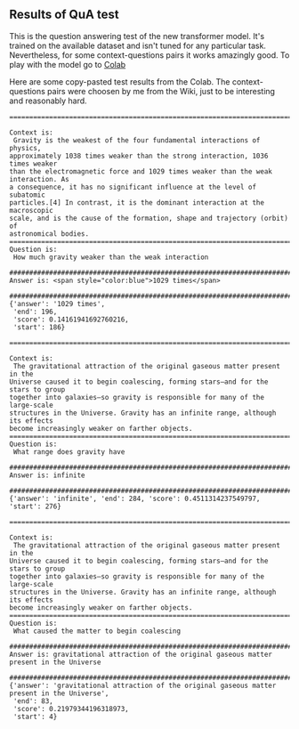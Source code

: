 ## Results of QuA test

This is the question answering test of the new transformer model. It's trained on the available dataset and isn't tuned for
any particular task. Nevertheless, for some context-questions pairs it works amazingly good.
To play with the model go to [Colab](https://colab.research.google.com/drive/1GjgtpQVXLI7bA2OM5zndkZNgNrLNbZp-#scrollTo=JRm8XSAQ31Cn)

Here are some copy-pasted test results from the Colab.
The context-questions pairs were choosen by me from the Wiki, just to be interesting and reasonably hard.

```
==================================================================================

Context is:
 Gravity is the weakest of the four fundamental interactions of physics,
approximately 1038 times weaker than the strong interaction, 1036 times weaker
than the electromagnetic force and 1029 times weaker than the weak interaction. As
a consequence, it has no significant influence at the level of subatomic
particles.[4] In contrast, it is the dominant interaction at the macroscopic
scale, and is the cause of the formation, shape and trajectory (orbit) of
astronomical bodies.
==================================================================================
Question is:
 How much gravity weaker than the weak interaction

##################################################################################
Answer is: <span style="color:blue">1029 times</span>

##################################################################################
{'answer': '1029 times',
 'end': 196,
 'score': 0.14161941692760216,
 'start': 186}

```
```
==================================================================================

Context is:
 The gravitational attraction of the original gaseous matter present in the
Universe caused it to begin coalescing, forming stars—and for the stars to group
together into galaxies—so gravity is responsible for many of the large-scale
structures in the Universe. Gravity has an infinite range, although its effects
become increasingly weaker on farther objects.
==================================================================================
Question is:
 What range does gravity have

##################################################################################
Answer is: infinite

##################################################################################
{'answer': 'infinite', 'end': 284, 'score': 0.4511314237549797, 'start': 276}
```
```
==================================================================================

Context is:
 The gravitational attraction of the original gaseous matter present in the
Universe caused it to begin coalescing, forming stars—and for the stars to group
together into galaxies—so gravity is responsible for many of the large-scale
structures in the Universe. Gravity has an infinite range, although its effects
become increasingly weaker on farther objects.
==================================================================================
Question is:
 What caused the matter to begin coalescing

##################################################################################
Answer is: gravitational attraction of the original gaseous matter present in the Universe

##################################################################################
{'answer': 'gravitational attraction of the original gaseous matter present in the Universe',
 'end': 83,
 'score': 0.21979344196318973,
 'start': 4}
```

